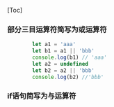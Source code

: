 [Toc]

### 部分三目运算符简写为或运算符

```javascript
        let a1 = 'aaa'
        let b1 = a1 || 'bbb'
        console.log(b1) // 'aaa'
        let a2 = undefined
        let b2 = a2 || 'bbb'
        console.log(b2) //'bbb'
```

### if语句简写为与运算符



